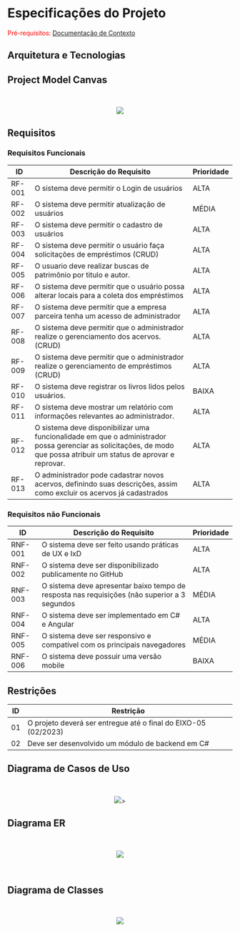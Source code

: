 # Especificações do Projeto

<span style="color:red">Pré-requisitos: <a href="1-Documentação de Contexto.md"> Documentação de Contexto</a></span>

## Arquitetura e Tecnologias

## Project Model Canvas

</br>
<p align="center">
<img src=https://raw.githubusercontent.com/ICEI-PUC-Minas-PMV-ADS/pmv-ads-2023-2-e5-proj-empext-t1-pmv-ads-2023-2-e5-projgestaobiblioteca/main/docs/img/ProjetoGestaoBibliotecaCorporativaCanvas.png>
</br>

## Requisitos

### Requisitos Funcionais

|ID    | Descrição do Requisito  | Prioridade |
|------|-----------------------------------------|----|
|RF-001| O sistema deve permitir o Login de usuários | ALTA | 
|RF-002| O sistema deve permitir atualização de usuários | MÉDIA |
|RF-003| O sistema deve permitir o cadastro de usuários  | ALTA |
|RF-004| O sistema deve permitir o usuário faça solicitações de empréstimos (CRUD) | ALTA |
|RF-005|  O usuario deve realizar buscas de patrimônio por titulo e autor.    | ALTA |
|RF-006|  O sistema deve permitir que o usuário possa alterar locais para a coleta dos empréstimos | ALTA |
|RF-007| O sistema deve permitir que a empresa parceira tenha um acesso de administrador | ALTA |
|RF-008|O sistema deve permitir que o administrador realize o gerenciamento dos acervos. (CRUD) | ALTA |
|RF-009|O sistema deve permitir que o administrador realize o gerenciamento de empréstimos (CRUD)   | ALTA |
|RF-010| O sistema deve registrar os livros lidos pelos usuários.| BAIXA |
|RF-011| O sistema deve mostrar um relatório com informações relevantes ao administrador.  | ALTA |
|RF-012| O sistema deve disponibilizar uma funcionalidade em que o administrador possa gerenciar as solicitações, de modo que possa atribuir um status de aprovar e reprovar.  | ALTA |
|RF-013| O administrador pode cadastrar novos acervos, definindo suas descrições, assim como excluir os acervos já cadastrados | ALTA |


### Requisitos não Funcionais

|ID     | Descrição do Requisito  |Prioridade |
|-------|-------------------------|----|
|RNF-001| O sistema deve ser feito usando práticas de UX e IxD | ALTA | 
|RNF-002| O sistema deve ser disponibilizado publicamente no GitHub |  ALTA | 
|RNF-003| O sistema deve apresentar baixo tempo de resposta nas requisições (não superior a 3 segundos |  MÉDIA | 
|RNF-004| O sistema deve ser implementado em C# e Angular |  ALTA | 
|RNF-005| O sistema deve ser responsivo e compatível com os principais navegadores |  MÉDIA | 
|RNF-006| O sistema deve possuir uma versão mobile |  BAIXA | 

## Restrições

|ID| Restrição                                             |
|--|-------------------------------------------------------|
|01|O projeto deverá ser entregue até o final do EIXO-05 (02/2023) |
|02| Deve ser desenvolvido um módulo de backend em C#        |


## Diagrama de Casos de Uso

</br>
<p align="center">
<img src=https://raw.githubusercontent.com/ICEI-PUC-Minas-PMV-ADS/pmv-ads-2023-2-e5-proj-empext-t1-pmv-ads-2023-2-e5-projgestaobiblioteca/main/docs/img/diagramaCDUcorrigido.png>> 
</br>

## Diagrama ER

</br>
<p align="center">
<img src=https://github.com/ICEI-PUC-Minas-PMV-ADS/pmv-ads-2023-2-e5-proj-empext-t1-pmv-ads-2023-2-e5-projgestaobiblioteca/blob/main/docs/img/Bibliotecabd.png>
</p>
</br>

## Diagrama de Classes

</br>
<p align="center">
<img src=https://github.com/ICEI-PUC-Minas-PMV-ADS/pmv-ads-2023-2-e5-proj-empext-t1-pmv-ads-2023-2-e5-projgestaobiblioteca/blob/main/docs/img/DiagramClass.png>
</p>
</br>
